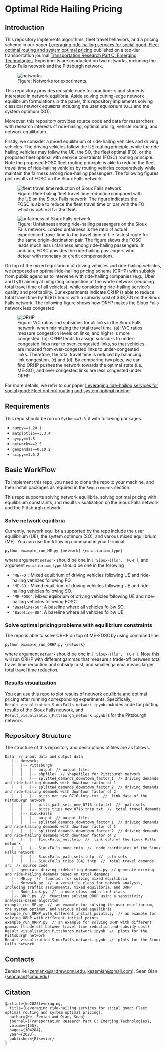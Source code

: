 # Optimal Ride Hailing Pricing
## Introduction
This repository implements algorithms, fleet travel behaviors, and a pricing scheme in our paper [Leveraging ride-hailing services for social good: Fleet optimal routing and system optimal pricing](https://www.sciencedirect.com/science/article/pii/S0968090X23002735) published on a top-tier transportation journal [Transportation Research Part C: Emerging Technologies](https://www.sciencedirect.com/journal/transportation-research-part-c-emerging-technologies). Experiments are conducted on two networks, including the Sioux Falls network and the Pittsburgh network.

<figure>
  <img src="Data/images_for_readme/networks.png" alt="networks">
  <figcaption>Figure: Networks for experiments.</figcaption>
</figure>


This repository provides reusable code for practioners and students interested in network equilibria. Aside solving cutting-edge network equilibrium formulations in the paper, this repository implements solving classical network equilibria including the user equilibrium (UE) and the system optimum (SO).

Moreover, this repository provides source code and data for researchers with research interests of ride-hailing, optimal pricing, vehicle routing, and network equilibrium. 

Firstly, we consider a mixed equilibrium of ride-hailing vehicles and driving vehicles. The driving vehicles follow the UE routing principle, while the ride-hailing vehicles may follow the UE, the SO, the fleet optimal (FO), or the proposed fleet optimal with service constraints (FOSC) routing principle. Note the proposed FOSC fleet routing principle is able to reduce the fleet travel time of ride-hailing vehicles by routing vehicles cooperatively while maintain the fairness among ride-hailing passengers. The following figures plot results of FOSC on the Sioux Falls network.

<figure>
  <img src="Data/images_for_readme/fleet%20travel%20time%20reduction%20of%20Sioux%20Falls%20network.png" alt="fleet travel time reduction of Sioux Falls network">
  <figcaption>Figure: Ride-haling fleet travel time reduction compared with the UE on the Sioux Falls network. The figure indicates the FOSC is able to reduce the fleet travel time on par with the FO which is optimal for the fleet.</figcaption>
</figure>


<figure>
  <img src="Data/images_for_readme/loaded unfairness of Sioux Falls network.png" alt="unfairness of Sioux Falls network">
  <figcaption>Figure: Unfairness among ride-hailing passengers on the Sioux Falls network. Loaded unfairness is the ratio of actual experienced travel time to the travel time of the fastest route for the same origin-destination pair. The figure shows the FOSC leads much less unfairness among ride-hailing passengers. In addition, FOSC provides the ride-hailing passengers who detour with monetary or credit compensations.</figcaption>
</figure>


On top of the mixed equilibrium of driving vehicles and ride-hailing vehicles, we proposed an optimal ride-hailing pricing scheme (ORHP) with subsidy from public agencies to intervene with ride-hailing companies (e.g., Uber and Lyft) aiming at mitigating congestion of the whole network (reducing total travel time of all vehicles), while considering ride-hailing service’s quality and profitability. Our experiments indicate ORHP is able to reduce total travel time by 16,813 hours with a subsidy cost of $38,701 on the Sioux Falls network. The following figure shows how ORHP makes the Sioux Falls network less congested.

<figure>
  <img src="Data/images_for_readme/ORHP.png" alt="ORHP">
  <figcaption>Figure: V/C ratios and subsidies for all links in the Sioux Falls network, when minimizing the total travel time. (a): V/C ratios measure congestion levels on links, and higher is more congested. (b): ORHP tends to assign subsidies to under-congested links near to over-congested links, so that vehicles are induced from over-congested links to under-congested links. Therefore, the total travel time is reduced by balancing link congestion. (c) and (d): By comparing two plots, we can find ORHP pushes the network towards the optimal state (i.e., ME-SO), and over-congested links are less congested under ORHP.  </figcaption>
</figure>


For more details, we refer to our paper [Leveraging ride-hailing services for social good: Fleet optimal routing and system optimal pricing](https://www.sciencedirect.com/science/article/pii/S0968090X23002735).

## Requirements
This repo should be run on `Python==3.8.8` with following packages.
- `numpy==1.20.1`
- `matplotlib==3.3.4`
- `sympy==1.8`
- `networkx==2.5`
- `geopandas==0.10.2`
- `scipy==1.6.2`

## Basic WorkFlow
To implement this repo, you need to clone the repo to your machine, and then install packages as required in the `Requirements` section.

This repo supports solving network equilibria, solving optimal pricing with equilibrium constraints, and results visualization on the Sioux Falls network and the Pittsburgh network.

### Solve network equilibria
Currently, network equilibria supported by the repo include the user equilibrium (UE), the system optimum (SO), and various mixed equilibrium (ME). You can use the following command in your terminal.

```python example_run_ME.py {network} {equilibrium_type}```

where argument `network` should be one in `['SiouxFalls', 'PGH']`, and argument `equilibrium_type` should be one in the following

- `'ME-FO'`: Mixed equibrium of driving vehicles following UE and ride-hailing vehicles following FO.
- `'ME-SO'`: Mixed equibrium of driving vehicles following UE and ride-hailing vehicles following SO.
- `'ME-FOSC'`: Mixed equibrium of driving vehicles following UE and ride-hailing vehicles following FOSC.
- `'Baseline-SO'`: A baseline where all vehicles follow SO.
- `'Baseline-UE'`: A baseline where all vehicles follow UE.

### Solve optimal pricing problems with equilibrium constraints
The repo is able to solve ORHP on top of ME-FOSC by using command line.

```python example_run_ORHP.py {network}```

where argument `network` should be one in `['SiouxFalls', 'PGH']`. Note this will run ORHP with different gammas that measure a trade-off between total travel time reduction and subsidy cost, and smaller gamma means larger total travel time reduction.

### Results visualization
You can use this repo to plot results of network equilibria and optimal pricing after running corresponding experiments. Specifically, `Result_visualization_SiouxFalls_network.ipynb` includes code for plotting results of the Sioux Falls network, and `Result_visualization_Pittsburgh_network.ipynb` is for the Pittsburgh network.


## Repository Structure
The structure of this repository and descriptions of files are as follows.
``` 
Data  // input data and output data
   |-- Networks
   |   |-- Pittsburgh
   |   |   |-- output  // output files
   |   |   |-- shpfiles  // shapefiles for Pittsburgh network
   |   |   |-- splitted_demands_downtown_factor_1  // driving demands and ride-hailing demands with downtown factor of 1
   |   |   |-- splitted_demands_downtown_factor_2  // driving demands and ride-hailing demands with downtown factor of 2
   |   |   |-- pitts_net_new_0716.tntp.txt  //  link data of the Pittsburgh network
   |   |   |-- pitts_path_sets_new_0716.tntp.txt  //  path sets
   |   |   |-- pitts_trips_new_0716.tntp.txt  //  total travel demands
   |   |-- SiouxFalls
   |   |   |-- output  // output files
   |   |   |-- splitted_demands_downtown_factor_1  // driving demands and ride-hailing demands with downtown factor of 1
   |   |   |-- splitted_demands_downtown_factor_2  // driving demands and ride-hailing demands with downtown factor of 2
   |   |   |-- SiouxFalls_net.tntp  //  link data of the Sioux Falls network
   |   |   |-- SiouxFalls_node.tntp  //  node coordinates of the Sioux Falls network
   |   |   |-- SiouxFalls_path_sets.tntp  //  path sets
   |   |   |-- SiouxFalls_trips (GA).tntp  //  total travel demands
src  // source code
   |-- generate_driving_ridehailing_demands.py  // generate driving and ride-hailing demands based on total demands
   |-- ME.py  //  function for solving mixed equilibria
   |-- Network.py  //  a versatile class for network analysis, including traffic assignments, mixed equilibria, and ORHP
   |-- Node_Link.py  //  a node class and a link class
   |-- ORHP.py  //  functions solving ORHP using a sensitivity analysis-based algorithm
example_run_ME.py  //  an example for solving the user equilibrium, the system optimum, and various mixed equilibria
example_run_ORHP_with_different_initial_points.py  // an example for solving ORHP with different initial points
example_run_ORHP.py  // an example for solving ORHP with different gammas (trade-off between travel time reduction and subsidy cost)
Result_visualization_Pittsburgh_network.ipynb  //  plots for the Pittsburgh network
Result_visualization_SiouxFalls_network.ipynb  //  plots for the Sioux Falls network
```

## Contacts
Zemian Ke (zemiank@andrew.cmu.edu, kezemian@gmail.com), Sean Qian (seanqian@cmu.edu)

## Citation
```
@article{ke2023leveraging,
  title={Leveraging ride-hailing services for social good: Fleet optimal routing and system optimal pricing},
  author={Ke, Zemian and Qian, Sean},
  journal={Transportation Research Part C: Emerging Technologies},
  volume={155},
  pages={104284},
  year={2023},
  publisher={Elsevier}
}
```
